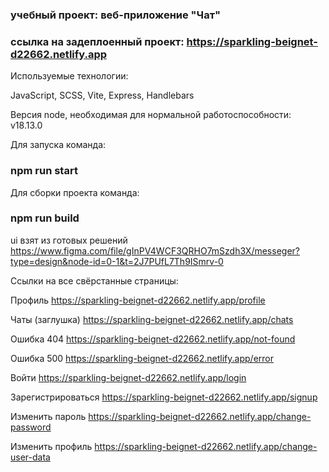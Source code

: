 
### учебный проект: веб-приложение "Чат"

### ссылка на задеплоенный проект: https://sparkling-beignet-d22662.netlify.app

Используемые технологии: 

JavaScript, SCSS, Vite, Express, Handlebars

Версия node, необходимая для нормальной работоспособности: v18.13.0

Для запуска команда:  
### npm run start

Для сборки проекта команда: 
### npm run build

ui взят из готовых решений https://www.figma.com/file/gInPV4WCF3QRHO7mSzdh3X/messeger?type=design&node-id=0-1&t=2J7PUfL7Th9ISmrv-0

Ссылки на все свёрстанные страницы:

Профиль https://sparkling-beignet-d22662.netlify.app/profile

Чаты (заглушка) https://sparkling-beignet-d22662.netlify.app/chats

Ошибка 404 https://sparkling-beignet-d22662.netlify.app/not-found

Ошибка 500 https://sparkling-beignet-d22662.netlify.app/error

Войти https://sparkling-beignet-d22662.netlify.app/login

Зарегистрироваться https://sparkling-beignet-d22662.netlify.app/signup

Изменить пароль https://sparkling-beignet-d22662.netlify.app/change-password

Изменить профиль https://sparkling-beignet-d22662.netlify.app/change-user-data

